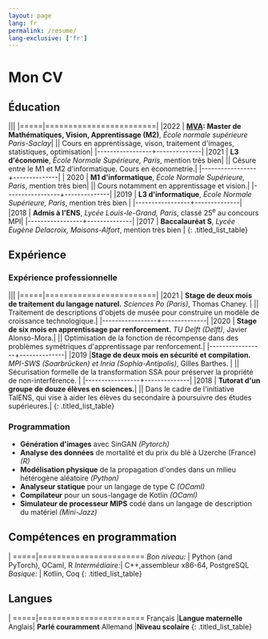 ```yaml
---
layout: page
lang: fr
permalink: /resume/
lang-exclusive: ['fr']
---
```




Mon CV
============



## Éducation

|||
|=====|========================|
|2022 | **[MVA](https://www.master-mva.com/): Master de  Mathématiques, Vision, Apprentissage (M2)**, *École normale supérieure Paris-Saclay*|
|| Cours en apprentissage, vison, traitement d'images, statistiques, optimisation|
|-----------------+--------------|
|2021 | **L3 d'économie**, *École Normale Supérieure, Paris*, mention très bien| 
|| Césure entre le M1 et M2 d'informatique. Cours en économetrie.|
|-----------------+--------------|
| 2020 | **M1 d'informatique**, *École Normale Supérieure, Paris*, mention très bien|
|| Cours notamment en apprentissage et vision.|
|-----------------+--------------|
|2019 | **L3 d'informatique**, *École Normale Supérieure, Paris*, mention très bien |
|-----------------+--------------|
|2018 <sup></sup>| **Admis à l'ENS**, *Lycée Louis-le-Grand, Paris*, classé 25<sup>e</sup> au concours MPI|
|-----------------+--------------|
|2017 | **Baccalauréat S**, *Lycée Eugène Delacroix, Maisons-Alfort*, mention très bien |
{: .titled_list_table}

## Expérience
### Expérience professionnelle

|||
|=====|========================|
|2021 | **Stage de deux mois de traitement du langage naturel.** *Sciences Po (Paris)*, Thomas Chaney. |
|| Traitement de descriptions d'objets de musée pour construire un modèle de croissance technologique.|
|-----------------+--------------|
|2020 | **Stage de six mois en apprentissage par renforcement.** *TU Delft (Delft)*, Javier Alonso-Mora.|
||  Optimisation de la fonction de récompense dans des problèmes symétriques d'apprentissage par renforcement.|
|-----------------+--------------|
|2019 |**Stage de deux mois en sécurité et compilation.** *MPI-SWS (Saarbrücken) et Inria (Sophia-Antipolis)*, Gilles Barthes. |
|| Sécurisation formelle de la transformation SSA pour préserver la propriété de non-interférence. |
|-----------------+--------------|
|2018 | **Tutorat d'un groupe de douze élèves en sciences.**| 
|| Dans le cadre de l'initiative TalENS, qui vise à aider les élèves du secondaire à poursuivre des études supérieures.|
{: .titled_list_table}

### Programmation

- **Génération d'images** avec SinGAN *(Pytorch)*
- **Analyse des données** de mortalité et du prix du blé à Uzerche (France)  *(R)*
- **Modélisation physique** de la propagation d'ondes dans un milieu hétérogène aléatoire *(Python)*
- **Analyseur statique** pour un langage de type C  *(OCaml)*
- **Compilateur** pour un sous-langage de Kotlin *(OCaml)*
- **Simulateur de processeur MIPS** codé dans un langage de description du matériel *(Mini-Jazz)*

## Compétences en programmation



|
=====|=======================
*Bon niveau:* | Python (and PyTorch), OCaml, R
*Intermédiaire:*| C++,assembleur x86-64, PostgreSQL
*Basique:* | Kotlin, Coq
{: .titled_list_table}

## Langues


|
=====|=======================
Français |**Langue maternelle**
Anglais| **Parlé couramment**
Allemand |**Niveau scolaire**
{: .titled_list_table}









